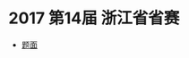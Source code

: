 # 2017 第14届 浙江省省赛

- [题面](https://upload-file.xcpcio.com/provincial-contest/2017/zjp2017_problems.pdf)
